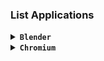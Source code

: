 ### List Applications

<details><summary><code><b>Blender</b></code></summary></br>

```
pacman -S blender
```
</details>

<details><summary><code><b>Chromium</b></code></summary></br>

```
pacman -S chromium
```

<details><summary><code><b>Firefox</b></code></summary></br>

```
pacman -S firefox
```
</details>

<details><summary><code><b>Gedit</b></code></summary></br>

```
pacman -S gedit
```
</details>

<details><summary><code><b>GIMP</b></code></summary></br>

```
pacman -S gimp
```
</details>

<details><summary><code><b>Inkscape</b></code></summary></br>

```
pacman -S inkscape
```
</details>

<details><summary><code><b>Kdenlive</b></code></summary></br>

```
pacman -S kdenlive
```
</details>

<details><summary><code><b>Krita</b></code></summary></br>

```
pacman -S krita
```
</details>

<details><summary><code><b>Lollypop</b></code></summary></br>

```
pacman -S lollypop
```
</details>

<details><summary><code><b>Thunderbird</b></code></summary></br>

```
pacman -S thunderbird
```
</details>
</br>

---
<p align="center">Good Luck</p>

---

